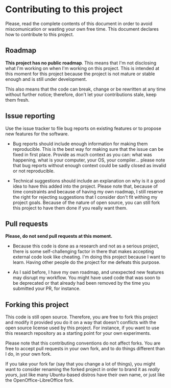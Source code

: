 # Contributing to this project

Please, read the complete contents of this document in order to avoid
miscomunication or wasting your own free time. This document declares how
to contribute to this project.

## Roadmap

**This project has no public roadmap**. This means that I'm not disclosing
what I'm working on when I'm working on this project. This is intended at
this moment for this project because the project is not mature or stable
enough and is still under development.

This also means that the code can break, change or be rewritten at any
time without further notice; therefore, don't let your contributions stale,
keep them fresh.

## Issue reporting

Use the issue tracker to file bug reports on existing features or to propose
new features for the software.

* Bug reports should include enough information for making them reproducible.
  This is the best way for making sure that the issue can be fixed in first
  place. Provide as much context as you can: what was happening, what is your
  computer, your OS, your compiler... please note that bug reports without
  enough context could be sadly closed as invalid or not reproducible.

* Technical suggestions should include an explanation on why is it a good
  idea to have this added into the project. Please note that, because of
  time constraints and because of having my own roadmap, I still reserve the
  right for rejecting suggestions that I consider don't fit withing my project
  goals. Because of the nature of open source, you can still fork this
  project to have them done if you really want them.

## Pull requests

**Please, do not send pull requests at this moment.**

* Because this code is done as a research and not as a serious project, there
  is some self-challenging factor in there that makes accepting external code
  look like cheating. I'm doing this project because I want to learn. Having
  other people do the project for me defeats this purpose.

* As I said before, I have my own roadmap, and unexpected new features may
  disrupt my workflow. You might have used code that was soon to be deprecated
  or that already had been removed by the time you submitted your PR, for
  instance.

## Forking this project

This code is still open source. Therefore, you are free to fork this project
and modify it provided you do it on a way that doesn't conflicts with the
open source license used by this project. For instance, if you want to use
this research repository as a starting point for your own experiments.

Please note that this contributing conventions do not affect forks. You are
free to accept pull requests in your own fork, and to do things different
than I do, in your own fork.

If you take your fork far (say that you change a lot of things), you might want
to consider renaming the forked project in order to brand it as _really yours_,
just like many Ubuntu-based distros have their own name, or just like the
OpenOffice-LibreOffice fork.
